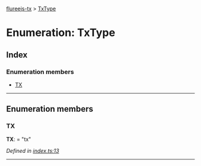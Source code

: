 [flureejs-tx](../README.md) > [TxType](../enums/txtype.md)

# Enumeration: TxType

## Index

### Enumeration members

- [TX](txtype.md#tx)

---

## Enumeration members

<a id="tx"></a>

### TX

**TX**: = "tx"

_Defined in [index.ts:13](https://github.com/StylusFrost/flureejs-tx/blob/bc1a586/src/index.ts#L13)_

---
